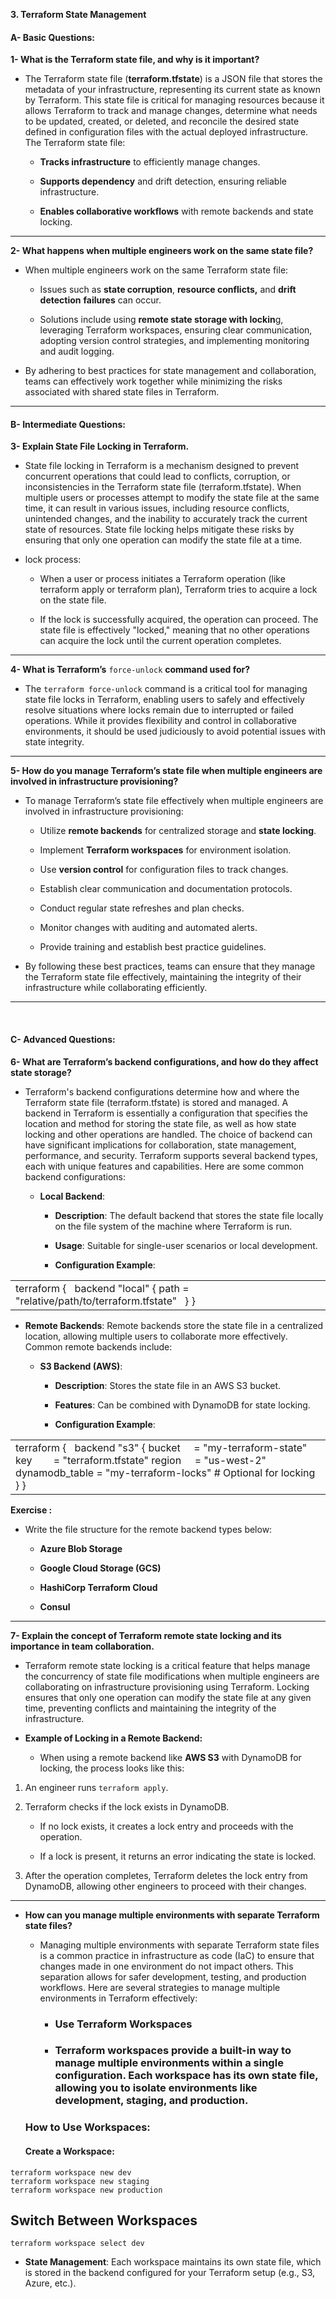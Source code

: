 **3. Terraform State Management**


#### **A- Basic Questions:**

**1- What is the Terraform state file, and why is it important?**

- The Terraform state file (**terraform.tfstate**) is a JSON file that stores the metadata of your infrastructure, representing its current state as known by Terraform. This state file is critical for managing resources because it allows Terraform to track and manage changes, determine what needs to be updated, created, or deleted, and reconcile the desired state defined in configuration files with the actual deployed infrastructure. The Terraform state file:

  - **Tracks infrastructure** to efficiently manage changes.

  - **Supports dependency** and drift detection, ensuring reliable infrastructure.

  - **Enables collaborative workflows** with remote backends and state locking.

***

**2- What happens when multiple engineers work on the same state file?**

- When multiple engineers work on the same Terraform state file:

  - Issues such as **state corruption**, **resource conflicts,** and **drift detection** **failures** can occur.

  - Solutions include using **remote state storage with lockin**g, leveraging Terraform workspaces, ensuring clear communication, adopting version control strategies, and implementing monitoring and audit logging.

- By adhering to best practices for state management and collaboration, teams can effectively work together while minimizing the risks associated with shared state files in Terraform.

***


#### **B- Intermediate Questions:**

**3- Explain State File Locking in Terraform.**

- State file locking in Terraform is a mechanism designed to prevent concurrent operations that could lead to conflicts, corruption, or inconsistencies in the Terraform state file (terraform.tfstate). When multiple users or processes attempt to modify the state file at the same time, it can result in various issues, including resource conflicts, unintended changes, and the inability to accurately track the current state of resources. State file locking helps mitigate these risks by ensuring that only one operation can modify the state file at a time.

- lock process:

  - When a user or process initiates a Terraform operation (like terraform apply or terraform plan), Terraform tries to acquire a lock on the state file.

  - If the lock is successfully acquired, the operation can proceed. The state file is effectively "locked," meaning that no other operations can acquire the lock until the current operation completes.

***

**4- What is Terraform’s** `force-unlock` **command used for?**

- The `terraform force-unlock` command is a critical tool for managing state file locks in Terraform, enabling users to safely and effectively resolve situations where locks remain due to interrupted or failed operations. While it provides flexibility and control in collaborative environments, it should be used judiciously to avoid potential issues with state integrity.

***

**5- How do you manage Terraform’s state file when multiple engineers are involved in infrastructure provisioning?**

- To manage Terraform’s state file effectively when multiple engineers are involved in infrastructure provisioning:

  - Utilize **remote backends** for centralized storage and **state locking**.

  - Implement **Terraform workspaces** for environment isolation.

  - Use **version control** for configuration files to track changes.

  - Establish clear communication and documentation protocols.

  - Conduct regular state refreshes and plan checks.

  - Monitor changes with auditing and automated alerts.

  - Provide training and establish best practice guidelines.

- By following these best practices, teams can ensure that they manage the Terraform state file effectively, maintaining the integrity of their infrastructure while collaborating efficiently.

***

 


#### **C- Advanced Questions:**

**6- What are Terraform’s backend configurations, and how do they affect state storage?**

- Terraform's backend configurations determine how and where the Terraform state file (terraform.tfstate) is stored and managed. A backend in Terraform is essentially a configuration that specifies the location and method for storing the state file, as well as how state locking and other operations are handled. The choice of backend can have significant implications for collaboration, state management, performance, and security. Terraform supports several backend types, each with unique features and capabilities. Here are some common backend configurations:

  - **Local Backend**:

    - **Description**: The default backend that stores the state file locally on the file system of the machine where Terraform is run.

    - **Usage**: Suitable for single-user scenarios or local development.

    - **Configuration Example**:

|                                                                                   |
| --------------------------------------------------------------------------------- |
| terraform {   backend "local" { path = "relative/path/to/terraform.tfstate"   } } |

- **Remote Backends**: Remote backends store the state file in a centralized location, allowing multiple users to collaborate more effectively. Common remote backends include:

  - **S3 Backend (AWS)**:

    - **Description**: Stores the state file in an AWS S3 bucket.

    - **Features**: Can be combined with DynamoDB for state locking.

    - **Configuration Example**:

|                                                                                                                                                                                              |
| -------------------------------------------------------------------------------------------------------------------------------------------------------------------------------------------- |
| terraform {   backend "s3" { bucket     = "my-terraform-state" key        = "terraform.tfstate" region     = "us-west-2" dynamodb\_table = "my-terraform-locks" # Optional for locking   } } |

**Exercise :** 

- Write the file structure for the remote backend types below:

  - **Azure Blob Storage**

  - **Google Cloud Storage (GCS)**

  - **HashiCorp Terraform Cloud**

  - **Consul**

***

**7- Explain the concept of Terraform remote state locking and its importance in team collaboration.**

- Terraform remote state locking is a critical feature that helps manage the concurrency of state file modifications when multiple engineers are collaborating on infrastructure provisioning using Terraform. Locking ensures that only one operation can modify the state file at any given time, preventing conflicts and maintaining the integrity of the infrastructure.

- **Example of Locking in a Remote Backend:**

  - When using a remote backend like **AWS S3** with DynamoDB for locking, the process looks like this:

1. An engineer runs `terraform apply`.

2. Terraform checks if the lock exists in DynamoDB.

   - If no lock exists, it creates a lock entry and proceeds with the operation.

   - If a lock is present, it returns an error indicating the state is locked.

3. After the operation completes, Terraform deletes the lock entry from DynamoDB, allowing other engineers to proceed with their changes.

***

- **How can you manage multiple environments with separate Terraform state files?**

  - Managing multiple environments with separate Terraform state files is a common practice in infrastructure as code (IaC) to ensure that changes made in one environment do not impact others. This separation allows for safer development, testing, and production workflows. Here are several strategies to manage multiple environments in Terraform effectively:

    - ### **Use Terraform Workspaces**

    - ### Terraform workspaces provide a built-in way to manage multiple environments within a single configuration. Each workspace has its own state file, allowing you to isolate environments like development, staging, and production.

  ### **How to Use Workspaces:**

  #### Create a Workspace:
  
```
terraform workspace new dev
terraform workspace new staging
terraform workspace new production
```
## Switch Between Workspaces


 ```
 terraform workspace select dev
```



- **State Management**: Each workspace maintains its own state file, which is stored in the backend configured for your Terraform setup (e.g., S3, Azure, etc.).
